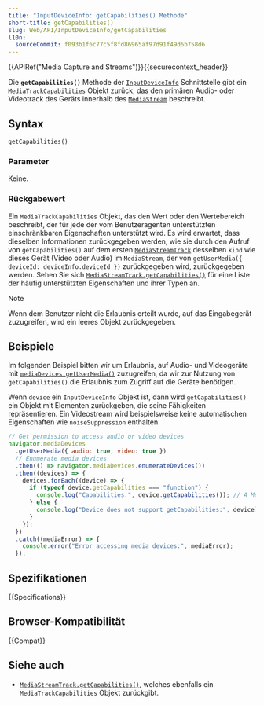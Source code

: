 ```yaml
---
title: "InputDeviceInfo: getCapabilities() Methode"
short-title: getCapabilities()
slug: Web/API/InputDeviceInfo/getCapabilities
l10n:
  sourceCommit: f093b1f6c77c5f8fd86965af97d91f49d6b758d6
---
```


{{APIRef("Media Capture and Streams")}}{{securecontext_header}}

Die **`getCapabilities()`** Methode der [`InputDeviceInfo`](/de/docs/Web/API/InputDeviceInfo) Schnittstelle gibt ein `MediaTrackCapabilities` Objekt zurück, das den primären Audio- oder Videotrack des Geräts innerhalb des [`MediaStream`](/de/docs/Web/API/MediaStream) beschreibt.

## Syntax

```js-nolint
getCapabilities()
```

### Parameter

Keine.

### Rückgabewert

Ein `MediaTrackCapabilities` Objekt, das den Wert oder den Wertebereich beschreibt, der für jede der vom Benutzeragenten unterstützten einschränkbaren Eigenschaften unterstützt wird. Es wird erwartet, dass dieselben Informationen zurückgegeben werden, wie sie durch den Aufruf von `getCapabilities()` auf dem ersten [`MediaStreamTrack`](/de/docs/Web/API/MediaStreamTrack) desselben `kind` wie dieses Gerät (Video oder Audio) im `MediaStream`, der von `getUserMedia({ deviceId: deviceInfo.deviceId })` zurückgegeben wird, zurückgegeben werden. Sehen Sie sich [`MediaStreamTrack.getCapabilities()`](/de/docs/Web/API/MediaStreamTrack/getCapabilities) für eine Liste der häufig unterstützten Eigenschaften und ihrer Typen an.

> [!NOTE]
> Wenn dem Benutzer nicht die Erlaubnis erteilt wurde, auf das Eingabegerät zuzugreifen, wird ein leeres Objekt zurückgegeben.

## Beispiele

Im folgenden Beispiel bitten wir um Erlaubnis, auf Audio- und Videogeräte mit [`mediaDevices.getUserMedia()`](/de/docs/Web/API/MediaDevices/getUserMedia) zuzugreifen, da wir zur Nutzung von `getCapabilities()` die Erlaubnis zum Zugriff auf die Geräte benötigen.

Wenn `device` ein `InputDeviceInfo` Objekt ist, dann wird `getCapabilities()` ein Objekt mit Elementen zurückgeben, die seine Fähigkeiten repräsentieren. Ein Videostream wird beispielsweise keine automatischen Eigenschaften wie `noiseSuppression` enthalten.

```js
// Get permission to access audio or video devices
navigator.mediaDevices
  .getUserMedia({ audio: true, video: true })
  // Enumerate media devices
  .then(() => navigator.mediaDevices.enumerateDevices())
  .then((devices) => {
    devices.forEach((device) => {
      if (typeof device.getCapabilities === "function") {
        console.log("Capabilities:", device.getCapabilities()); // A MediaTrackCapabilities object.
      } else {
        console.log("Device does not support getCapabilities:", device);
      }
    });
  })
  .catch((mediaError) => {
    console.error("Error accessing media devices:", mediaError);
  });
```

## Spezifikationen

{{Specifications}}

## Browser-Kompatibilität

{{Compat}}

## Siehe auch

- [`MediaStreamTrack.getCapabilities()`](/de/docs/Web/API/MediaStreamTrack/getCapabilities), welches ebenfalls ein `MediaTrackCapabilities` Objekt zurückgibt.
